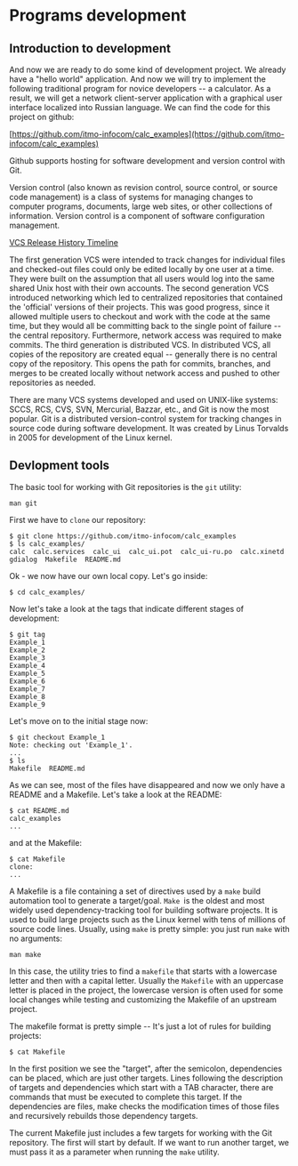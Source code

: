 # Programs development

## Introduction to development

And now we are ready to do some kind of development project. We already have a "hello world" application. And now we will try to implement the following traditional program for novice developers -- a calculator. As a result, we will get a network client-server application with a graphical user interface localized into Russian language. We can find the code for this project on github:

[https://github.com/itmo-infocom/calc_examples](https://github.com/itmo-infocom/calc_examples)

Github supports hosting for software development and version control with Git. 

Version control (also known as revision control, source control, or source code management) is a class of systems for managing changes to computer programs, documents, large web sites, or other collections of information. Version control is a component of software configuration management.

[VCS Release History Timeline](https://initialcommit.com/blog/Technical-Guide-VCS-Internals)

The first generation VCS were intended to track changes for individual files and checked-out files could only be edited locally by one user at a time. They were built on the assumption that all users would log into the same shared Unix host with their own accounts. The second generation VCS introduced networking which led to centralized repositories that contained the 'official' versions of their projects. This was good progress, since it allowed multiple users to checkout and work with the code at the same time, but they would all be committing back to the single point of failure -- the central repository. Furthermore, network access was required to make commits. The third generation is distributed VCS. In distributed VCS, all copies of the repository are created equal -- generally there is no central copy of the repository. This opens the path for commits, branches, and merges to be created locally without network access and pushed to other repositories as needed.

 There are many VCS systems developed and used on UNIX-like systems: SCCS, RCS, CVS, SVN, Mercurial, Bazzar, etc., and Git is now the most popular. Git is a distributed version-control system for tracking changes in source code during software development. It was created by Linus Torvalds in 2005 for development of the Linux kernel.

## Devlopment tools
 The basic tool for working with Git repositories is the `git` utility:
```
man git
```
First we have to `clone` our repository:
```
$ git clone https://github.com/itmo-infocom/calc_examples
$ ls calc_examples/
calc  calc.services  calc_ui  calc_ui.pot  calc_ui-ru.po  calc.xinetd  gdialog  Makefile  README.md
```
Ok - we now have our own local copy. Let's go inside:
```
$ cd calc_examples/
```
Now let's take a look at the tags that indicate different stages of development:
```
$ git tag
Example_1
Example_2
Example_3
Example_4
Example_5
Example_6
Example_7
Example_8
Example_9
```
Let's move on to the initial stage now:
```
$ git checkout Example_1
Note: checking out 'Example_1'.
...
$ ls
Makefile  README.md
```
As we can see, most of the files have disappeared and now we only have a README and a Makefile. Let's take a look at the README:
```
$ cat README.md 
calc_examples
...
```
and at the Makefile:
```
$ cat Makefile 
clone:
...
```
A Makefile is a file containing a set of directives used by a `make` build automation tool to generate a target/goal. `Make `is the oldest and most widely used dependency-tracking tool for building software projects. It is used to build large projects such as the Linux kernel with tens of millions of source code lines. Usually, using `make` is pretty simple: you just run `make` with no arguments:
```
man make
```
In this case, the utility tries to find a `makefile` that starts with a lowercase letter and then with a capital letter. Usually the `Makefile` with an uppercase letter is placed in the project, the lowercase version is often used for some local changes while testing and customizing the Makefile of an upstream project.

The makefile format is pretty simple -- It's just a lot of rules for building projects:
```
$ cat Makefile 
```
In the first position we see the "target", after the semicolon, dependencies can be placed, which are just other targets. Lines following the description of targets and dependencies which start with a TAB character, there are commands that must be executed to complete this target. If the dependencies are files, make checks the modification times of those files and recursively rebuilds those dependency targets.

The current Makefile just includes a few targets for working with the Git repository. The first will start by default. If we want to run another target, we must pass it as a parameter when running the `make` utility.


